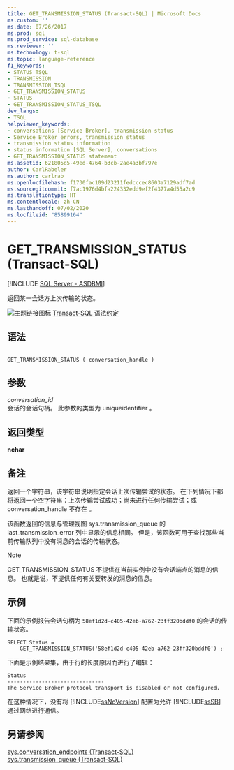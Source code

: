 ```yaml
---
title: GET_TRANSMISSION_STATUS (Transact-SQL) | Microsoft Docs
ms.custom: ''
ms.date: 07/26/2017
ms.prod: sql
ms.prod_service: sql-database
ms.reviewer: ''
ms.technology: t-sql
ms.topic: language-reference
f1_keywords:
- STATUS_TSQL
- TRANSMISSION
- TRANSMISSION_TSQL
- GET_TRANSMISSION_STATUS
- STATUS
- GET_TRANSMISSION_STATUS_TSQL
dev_langs:
- TSQL
helpviewer_keywords:
- conversations [Service Broker], transmission status
- Service Broker errors, transmission status
- transmission status information
- status information [SQL Server], conversations
- GET_TRANSMISSION_STATUS statement
ms.assetid: 621805d5-49ed-4764-b3cb-2ae4a3bf797e
author: CarlRabeler
ms.author: carlrab
ms.openlocfilehash: f1730fac109d23211fedcccec8603a7129adf7ad
ms.sourcegitcommit: f7ac1976d4bfa224332edd9ef2f4377a4d55a2c9
ms.translationtype: HT
ms.contentlocale: zh-CN
ms.lasthandoff: 07/02/2020
ms.locfileid: "85899164"
---
```

# <a name="get_transmission_status-transact-sql"></a>GET_TRANSMISSION_STATUS (Transact-SQL)
[!INCLUDE [SQL Server - ASDBMI](../../includes/applies-to-version/sql-asdbmi.md)]

  返回某一会话方上次传输的状态。  
  
 ![主题链接图标](../../database-engine/configure-windows/media/topic-link.gif "“主题链接”图标") [Transact-SQL 语法约定](../../t-sql/language-elements/transact-sql-syntax-conventions-transact-sql.md)  
  
## <a name="syntax"></a>语法  
  
```  
  
GET_TRANSMISSION_STATUS ( conversation_handle )  
```  
  
## <a name="arguments"></a>参数  
 *conversation_id*  
 会话的会话句柄。 此参数的类型为 uniqueidentifier  。  
  
## <a name="return-types"></a>返回类型  
 **nchar**  
  
## <a name="remarks"></a>备注  
 返回一个字符串，该字符串说明指定会话上次传输尝试的状态。 在下列情况下都将返回一个空字符串：上次传输尝试成功；尚未进行任何传输尝试；或 conversation_handle 不存在  。  
  
 该函数返回的信息与管理视图 sys.transmission_queue 的 last_transmission_error 列中显示的信息相同。 但是，该函数可用于查找那些当前传输队列中没有消息的会话的传输状态。  
  
> [!NOTE]  
>  GET_TRANSMISSION_STATUS 不提供在当前实例中没有会话端点的消息的信息。 也就是说，不提供任何有关要转发的消息的信息。  
  
## <a name="examples"></a>示例  
 下面的示例报告会话句柄为 `58ef1d2d-c405-42eb-a762-23ff320bddf0` 的会话的传输状态。  
  
```  
SELECT Status =  
    GET_TRANSMISSION_STATUS('58ef1d2d-c405-42eb-a762-23ff320bddf0') ;  
```  
  
 下面是示例结果集，由于行的长度原因而进行了编辑：  
  
 ```
 Status  
 ------------------------------- 
 The Service Broker protocol transport is disabled or not configured.
 ```  
  
 在这种情况下，没有将 [!INCLUDE[ssNoVersion](../../includes/ssnoversion-md.md)] 配置为允许 [!INCLUDE[ssSB](../../includes/sssb-md.md)] 通过网络进行通信。  
  
## <a name="see-also"></a>另请参阅  
 [sys.conversation_endpoints (Transact-SQL)](../../relational-databases/system-catalog-views/sys-conversation-endpoints-transact-sql.md)   
 [sys.transmission_queue (Transact-SQL)](../../relational-databases/system-catalog-views/sys-transmission-queue-transact-sql.md)  
  
  
